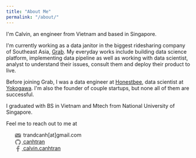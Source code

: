 ```yaml
---
title: "About Me"
permalink: "/about/"
---
```


I'm Calvin, an engineer from Vietnam and based in Singapore.

I'm currently working as a data janitor in the biggest ridesharing company of Southeast Asia, [Grab](https://www.grab.com/sg/). My everyday works include building data science platform, implementing data pipeline as well as working with data scientist, analyst to understand their issues, consult them and deploy their product to live.

Before joining Grab, I was a data engineer at [Honestbee](https://www.honestbee.sg/en/groceries), data scientist at [Yokogawa](https://www.yokogawa.com/sg/). I'm also the founder of couple startups, but none all of them are successful.

I graduated with BS in Vietnam and Mtech from National University of Singapore.

Feel me to reach out to me at

<div>
    <ul>
    <li>
        <a>
            <span>
                <svg viewBox="0 4.801209 28.3499966 18.7475815" enable-background="new 0 4.801209 28.3499966 18.7475815">
                <path fill="#828282" d="M15.699194,17.7568531c-0.4572582,0.3048401-0.9145174,0.6096783-1.5241938,0.6096783
                    c-0.6096773,0-1.0669355-0.15242-1.5241938-0.6096783L0,6.7826605v16.1564522C0,23.2439518,0.3048387,23.54879,0.6096774,23.54879
                    h27.1306419c0.3048401,0,0.6096764-0.3048382,0.6096764-0.6096764V6.7826605L15.699194,17.7568531z"></path>
                <path fill="#828282" d="M14.9370966,15.7754021L27.587904,4.801209H0.9145162l12.6508064,10.9741936
                    C13.870162,16.0802422,14.4798384,16.0802422,14.9370966,15.7754021z"></path>
                </svg>
            </span>
            <span>trandcanh[at]gmail.com</span>
        </a>
    </li>
    <li>
        <a href="https://github.com/canhtran/">
            <span>
                <svg viewBox="0 0 16 16" width="16px" height="16px"><path fill="#828282" d="M7.999,0.431c-4.285,0-7.76,3.474-7.76,7.761 c0,3.428,2.223,6.337,5.307,7.363c0.388,0.071,0.53-0.168,0.53-0.374c0-0.184-0.007-0.672-0.01-1.32 c-2.159,0.469-2.614-1.04-2.614-1.04c-0.353-0.896-0.862-1.135-0.862-1.135c-0.705-0.481,0.053-0.472,0.053-0.472 c0.779,0.055,1.189,0.8,1.189,0.8c0.692,1.186,1.816,0.843,2.258,0.645c0.071-0.502,0.271-0.843,0.493-1.037 C4.86,11.425,3.049,10.76,3.049,7.786c0-0.847,0.302-1.54,0.799-2.082C3.768,5.507,3.501,4.718,3.924,3.65 c0,0,0.652-0.209,2.134,0.796C6.677,4.273,7.34,4.187,8,4.184c0.659,0.003,1.323,0.089,1.943,0.261 c1.482-1.004,2.132-0.796,2.132-0.796c0.423,1.068,0.157,1.857,0.077,2.054c0.497,0.542,0.798,1.235,0.798,2.082 c0,2.981-1.814,3.637-3.543,3.829c0.279,0.24,0.527,0.713,0.527,1.437c0,1.037-0.01,1.874-0.01,2.129 c0,0.208,0.14,0.449,0.534,0.373c3.081-1.028,5.302-3.935,5.302-7.362C15.76,3.906,12.285,0.431,7.999,0.431z"></path></svg>
            </span>
            <span>canhtran</span>
        </a>
    </li>
    <li>
        <a href="https://www.facebook.com/calvin.canhtran">
            <span>
                <svg viewBox="0 0 155 155" width="16px" height="16px"><path id="f_1_" d="M89.584,155.139V84.378h23.742l3.562-27.585H89.584V39.184   c0-7.984,2.208-13.425,13.67-13.425l14.595-0.006V1.08C115.325,0.752,106.661,0,96.577,0C75.52,0,61.104,12.853,61.104,36.452   v20.341H37.29v27.585h23.814v70.761H89.584z" fill="#828282"></path></svg>
            </span>
            <span>calvin.canhtran</span>
        </a>
    </li>
    </ul>
</div>

<style>
    ul {
        list-style: none;
    }
    svg {
        display: inline-block;
        vertical-align: middle;
        width: 16px;
        height: 16px;
        margin-right: .2em;
    }
</style>